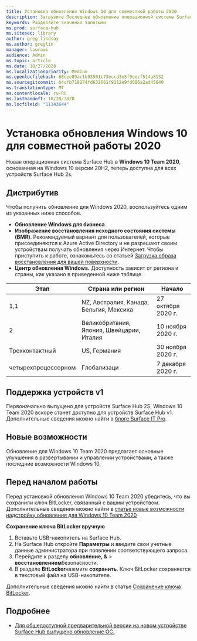 ```yaml
---
title: Установка обновления Windows 10 для совместной работы 2020
description: Загрузите Последнее обновление операционной системы Surface Hub, обновление Windows 10 Team 2020.
keywords: Разделяйте значения запятыми
ms.prod: surface-hub
ms.sitesec: library
author: greg-lindsay
ms.author: greglin
manager: laurawi
audience: Admin
ms.topic: article
ms.date: 10/27/2020
ms.localizationpriority: Medium
ms.openlocfilehash: 68eee89ac1b93501c73eccd3e5f9eecf514a8132
ms.sourcegitcommit: b4cfb718274fd632661f9112e9fd086a2ad45640
ms.translationtype: MT
ms.contentlocale: ru-RU
ms.lasthandoff: 10/28/2020
ms.locfileid: "11143644"
---
```

# Установка обновления Windows 10 для совместной работы 2020 

Новая операционная система Surface Hub в **Windows 10 Team 2020**, основанная на Windows 10 версии 20H2, теперь доступна для всех устройств Surface Hub 2s.  

## Дистрибутив

Чтобы получить обновление для Windows 2020, воспользуйтесь одним из указанных ниже способов.

- **Обновление Windows для бизнеса**.
- **Изображение восстановления исходного состояния системы (BMR)**. Рекомендуемый вариант для пользователей, которые присоединяются к Azure Active Directory и не разрешают своим устройствам получать обновления через Интернет. Чтобы приступить к работе, ознакомьтесь со статьей [Загрузка образа восстановления для вашей поверхности](https://support.microsoft.com/surfacerecoveryimage).
- **Центр обновления Windows.** Доступность зависит от региона и страны, как указано в приведенной ниже таблице.

| Этап | Страна или регион                         | Начало          |
| ----- | -------------------------------------- | ----------------- |
| 1,1     | NZ, Австралия, Канада, Бельгия, Мексика | 27 октября 2020 г.  |
| 2     | Великобритания, Япония, Швейцарии, Италия          | 10 ноября 2020 г. |
| Трехконтактный     | US, Германия                            | 30 ноября 2020 г. |
| четырехпроцессорном     | Глобализаци                                 | 7 декабря 2020 г.  |


## Поддержка устройств v1 

Первоначально выпущено для устройств Surface Hub 2S, Windows 10 Team 2020 вскоре станет доступно для устройств Surface Hub v1. Дополнительные сведения можно найти в [блоге Surface IT Pro](https://techcommunity.microsoft.com/t5/surface-it-pro-blog/surface-hub-windows-10-team-2020-update-available-october-27/ba-p/1810739).
 
## Новые возможности

Обновление для Windows 10 Team 2020 предлагает основные улучшения в развертывании и управлении устройствами, а также последние возможности Windows 10. 
 
## Перед началом работы

Перед установкой обновления Windows 10 Team 2020 убедитесь, что вы сохранили ключ BitLocker, связанный с вашим устройством. Дополнительные сведения можно найти в [статье новые возможности надстройку обновления для Windows 10 Team 2020](surface-hub-2020-update-whats-new.md)

**Сохранение ключа BitLocker вручную**

1. Вставьте USB-накопитель на Surface Hub.
2. На Surface Hub откройте **Параметры** и введите свои учетные данные администратора при появлении соответствующего запроса.
3. Перейдите к разделу **обновление, &**  >  **восстановлением**безопасности.
4. В разделе **BitLocker**нажмите **сохранить**. Ключ BitLocker сохраняется в текстовый файл на USB-накопителе.

Дополнительные сведения можно найти в статье [Сохранение ключа BitLocker](save-bitlocker-key-surface-hub.md).


## Подробнее


- [Для общедоступной предварительной версии на новом устройстве Surface Hub выпущено обновление ОС.](https://techcommunity.microsoft.com/t5/surface-it-pro-blog/new-surface-hub-os-update-released-for-public-preview/ba-p/1534823)

